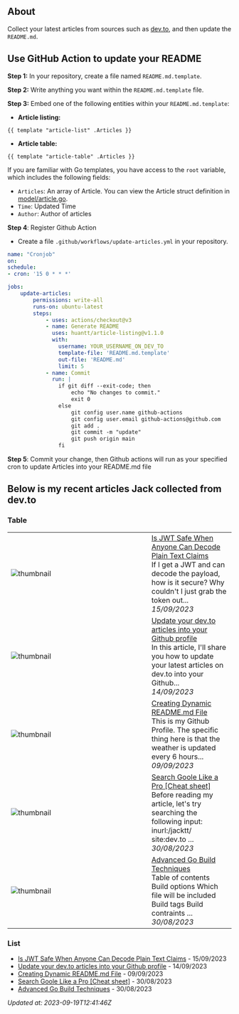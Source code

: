 ## About
Collect your latest articles from sources such as [dev.to](https://dev.to), and then update the `README.md`.

## Use GitHub Action to update your README

**Step 1:** In your repository, create a file named `README.md.template`.

**Step 2:** Write anything you want within the `README.md.template` file.

**Step 3:** Embed one of the following entities within your `README.md.template`:

- **Article listing:**
```shell
{{ template "article-list" .Articles }}
```
- **Article table:**
```shell
{{ template "article-table" .Articles }}
```

If you are familiar with Go templates, you have access to the `root` variable, which includes the following fields:

- `Articles`: An array of Article. You can view the Article struct definition in [model/article.go](model/article.go).
- `Time`: Updated Time
- `Author`: Author of articles

**Step 4**: Register Github Action
- Create a file `.github/workflows/update-articles.yml` in your repository.
```yml
name: "Cronjob"
on:
schedule:
- cron: '15 0 * * *'

jobs:
    update-articles:
        permissions: write-all
        runs-on: ubuntu-latest
        steps:
            - uses: actions/checkout@v3
            - name: Generate README
              uses: huantt/article-listing@v1.1.0
              with:
                username: YOUR_USERNAME_ON_DEV_TO                
                template-file: 'README.md.template'
                out-file: 'README.md'
                limit: 5
            - name: Commit
              run: |
                if git diff --exit-code; then
                    echo "No changes to commit."
                    exit 0
                else
                    git config user.name github-actions
                    git config user.email github-actions@github.com
                    git add .
                    git commit -m "update"
                    git push origin main
                fi
```

**Step 5**: Commit your change, then Github actions will run as your specified cron to update Articles into your README.md file

## Below is my recent articles Jack collected from dev.to
### Table


<table>
        <tr>
            <td width="300px"><img src="https://res.cloudinary.com/practicaldev/image/fetch/s--IYXpxeIK--/c_imagga_scale,f_auto,fl_progressive,h_420,q_auto,w_1000/https://dev-to-uploads.s3.amazonaws.com/uploads/articles/xgku9dux2s3sohohiy5n.png" alt="thumbnail"></td>
            <td>
                <a href="https://dev.to/jacktt/is-jwt-safe-when-anyone-can-decode-plain-text-claims-3anc">Is JWT Safe When Anyone Can Decode Plain Text Claims</a>
                <div>If I get a JWT and can decode the payload, how is it secure? Why couldn&#39;t I just grab the token out...</div>
                <div><i>15/09/2023</i></div>
            </td>
        </tr>
        <tr>
            <td width="300px"><img src="data/images/default-thumbnail.png" alt="thumbnail"></td>
            <td>
                <a href="https://dev.to/jacktt/update-your-devto-articles-into-your-github-profile-4dpi">Update your dev.to articles into your Github profile</a>
                <div>In this article, I&#39;ll share you how to update your latest articles on dev.to into your Github...</div>
                <div><i>14/09/2023</i></div>
            </td>
        </tr>
        <tr>
            <td width="300px"><img src="https://res.cloudinary.com/practicaldev/image/fetch/s--9aLNv3pz--/c_imagga_scale,f_auto,fl_progressive,h_420,q_auto,w_1000/https://dev-to-uploads.s3.amazonaws.com/uploads/articles/urlpgle748e1db4sw81v.png" alt="thumbnail"></td>
            <td>
                <a href="https://dev.to/jacktt/creating-dynamic-readmemd-file-388o">Creating Dynamic README.md File</a>
                <div>This is my Github Profile. The specific thing here is that the weather is updated every 6 hours...</div>
                <div><i>09/09/2023</i></div>
            </td>
        </tr>
        <tr>
            <td width="300px"><img src="https://res.cloudinary.com/practicaldev/image/fetch/s--EyxkUB5z--/c_imagga_scale,f_auto,fl_progressive,h_420,q_auto,w_1000/https://dev-to-uploads.s3.amazonaws.com/uploads/articles/zbxjrjp6rqnuvkymwy5q.png" alt="thumbnail"></td>
            <td>
                <a href="https://dev.to/jacktt/search-goole-like-a-pro-cheat-sheet-555g">Search Goole Like a Pro [Cheat sheet]</a>
                <div>Before reading my article, let&#39;s try searching the following input:    inurl:/jacktt/ site:dev.to    ...</div>
                <div><i>30/08/2023</i></div>
            </td>
        </tr>
        <tr>
            <td width="300px"><img src="https://res.cloudinary.com/practicaldev/image/fetch/s--dwEQQuvx--/c_imagga_scale,f_auto,fl_progressive,h_420,q_auto,w_1000/https://dev-to-uploads.s3.amazonaws.com/uploads/articles/w3qkrh0jj4qkeumkm880.png" alt="thumbnail"></td>
            <td>
                <a href="https://dev.to/jacktt/go-build-in-advance-4o8n">Advanced Go Build Techniques</a>
                <div>Table of contents   Build options Which file will be included Build tags Build contraints           ...</div>
                <div><i>30/08/2023</i></div>
            </td>
        </tr>
</table>


### List

- [Is JWT Safe When Anyone Can Decode Plain Text Claims](https://dev.to/jacktt/is-jwt-safe-when-anyone-can-decode-plain-text-claims-3anc) - 15/09/2023
- [Update your dev.to articles into your Github profile](https://dev.to/jacktt/update-your-devto-articles-into-your-github-profile-4dpi) - 14/09/2023
- [Creating Dynamic README.md File](https://dev.to/jacktt/creating-dynamic-readmemd-file-388o) - 09/09/2023
- [Search Goole Like a Pro [Cheat sheet]](https://dev.to/jacktt/search-goole-like-a-pro-cheat-sheet-555g) - 30/08/2023
- [Advanced Go Build Techniques](https://dev.to/jacktt/go-build-in-advance-4o8n) - 30/08/2023

*Updated at: 2023-09-19T12:41:46Z*